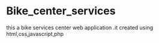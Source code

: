 # Bike_center_services
this a bike services center web application .it created using html,css,javascript,php
